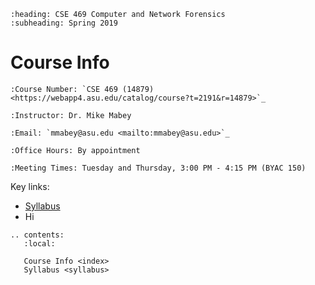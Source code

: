 ```eval_rst
:heading: CSE 469 Computer and Network Forensics
:subheading: Spring 2019
```

# Course Info

```eval_rst
:Course Number: `CSE 469 (14879) <https://webapp4.asu.edu/catalog/course?t=2191&r=14879>`_

:Instructor: Dr. Mike Mabey

:Email: `mmabey@asu.edu <mailto:mmabey@asu.edu>`_

:Office Hours: By appointment

:Meeting Times: Tuesday and Thursday, 3:00 PM - 4:15 PM (BYAC 150)
```

Key links:

- [Syllabus](../syllabus.html)
- Hi


```eval_rst
.. contents:
   :local:

   Course Info <index>
   Syllabus <syllabus>

```
